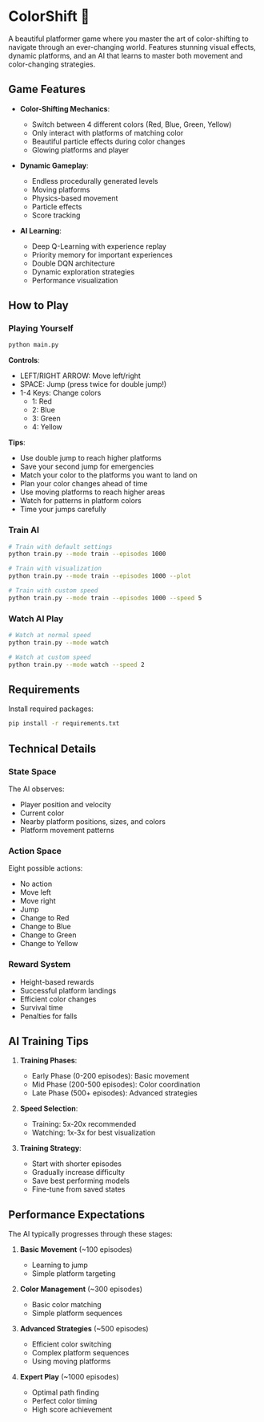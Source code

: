# ColorShift 🌈

A beautiful platformer game where you master the art of color-shifting to navigate through an ever-changing world. Features stunning visual effects, dynamic platforms, and an AI that learns to master both movement and color-changing strategies.

## Game Features

- **Color-Shifting Mechanics**:
  - Switch between 4 different colors (Red, Blue, Green, Yellow)
  - Only interact with platforms of matching color
  - Beautiful particle effects during color changes
  - Glowing platforms and player

- **Dynamic Gameplay**:
  - Endless procedurally generated levels
  - Moving platforms
  - Physics-based movement
  - Particle effects
  - Score tracking

- **AI Learning**:
  - Deep Q-Learning with experience replay
  - Priority memory for important experiences
  - Double DQN architecture
  - Dynamic exploration strategies
  - Performance visualization

## How to Play

### Playing Yourself
```bash
python main.py
```

**Controls**:
- LEFT/RIGHT ARROW: Move left/right
- SPACE: Jump (press twice for double jump!)
- 1-4 Keys: Change colors
  - 1: Red
  - 2: Blue
  - 3: Green
  - 4: Yellow

**Tips**:
- Use double jump to reach higher platforms
- Save your second jump for emergencies
- Match your color to the platforms you want to land on
- Plan your color changes ahead of time
- Use moving platforms to reach higher areas
- Watch for patterns in platform colors
- Time your jumps carefully

### Train AI
```bash
# Train with default settings
python train.py --mode train --episodes 1000

# Train with visualization
python train.py --mode train --episodes 1000 --plot

# Train with custom speed
python train.py --mode train --episodes 1000 --speed 5
```

### Watch AI Play
```bash
# Watch at normal speed
python train.py --mode watch

# Watch at custom speed
python train.py --mode watch --speed 2
```

## Requirements

Install required packages:
```bash
pip install -r requirements.txt
```

## Technical Details

### State Space
The AI observes:
- Player position and velocity
- Current color
- Nearby platform positions, sizes, and colors
- Platform movement patterns

### Action Space
Eight possible actions:
- No action
- Move left
- Move right
- Jump
- Change to Red
- Change to Blue
- Change to Green
- Change to Yellow

### Reward System
- Height-based rewards
- Successful platform landings
- Efficient color changes
- Survival time
- Penalties for falls

## AI Training Tips

1. **Training Phases**:
   - Early Phase (0-200 episodes): Basic movement
   - Mid Phase (200-500 episodes): Color coordination
   - Late Phase (500+ episodes): Advanced strategies

2. **Speed Selection**:
   - Training: 5x-20x recommended
   - Watching: 1x-3x for best visualization

3. **Training Strategy**:
   - Start with shorter episodes
   - Gradually increase difficulty
   - Save best performing models
   - Fine-tune from saved states

## Performance Expectations

The AI typically progresses through these stages:
1. **Basic Movement** (~100 episodes)
   - Learning to jump
   - Simple platform targeting

2. **Color Management** (~300 episodes)
   - Basic color matching
   - Simple platform sequences

3. **Advanced Strategies** (~500 episodes)
   - Efficient color switching
   - Complex platform sequences
   - Using moving platforms

4. **Expert Play** (~1000 episodes)
   - Optimal path finding
   - Perfect color timing
   - High score achievement
